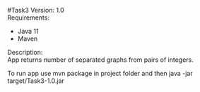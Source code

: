 #Task3
Version: 1.0  
Requirements:

* Java 11
* Maven

Description:  
App returns number of separated graphs from pairs of integers.

To run app use mvn package in project folder and then java -jar target/Task3-1.0.jar

